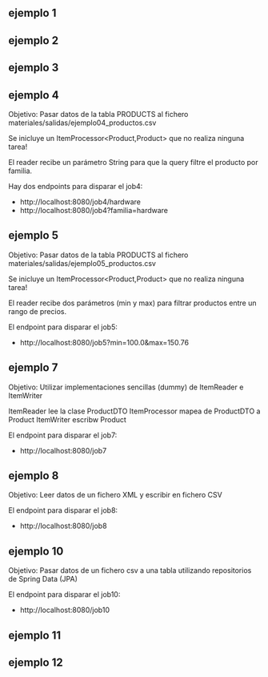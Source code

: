 ## ejemplo 1

## ejemplo 2

## ejemplo 3

## ejemplo 4

Objetivo: Pasar datos de la tabla PRODUCTS al fichero materiales/salidas/ejemplo04_productos.csv

Se inicluye un ItemProcessor<Product,Product> que no realiza ninguna tarea!

El reader recibe un parámetro String para que la query filtre el producto por familia.

Hay dos endpoints para disparar el job4:

- http://localhost:8080/job4/hardware
- http://localhost:8080/job4?familia=hardware

## ejemplo 5

Objetivo: Pasar datos de la tabla PRODUCTS al fichero materiales/salidas/ejemplo05_productos.csv

Se inicluye un ItemProcessor<Product,Product> que no realiza ninguna tarea!

El reader recibe dos parámetros (min y max) para filtrar productos entre un rango de precios.

El endpoint para disparar el job5:

- http://localhost:8080/job5?min=100.0&max=150.76

## ejemplo 7

Objetivo: Utilizar implementaciones sencillas (dummy) de ItemReader e ItemWriter

ItemReader lee la clase ProductDTO
ItemProcessor mapea de ProductDTO a Product
ItemWriter escribw Product

El endpoint para disparar el job7:

- http://localhost:8080/job7

## ejemplo 8

Objetivo: Leer datos de un fichero XML y escribir en fichero CSV

El endpoint para disparar el job8:

- http://localhost:8080/job8



## ejemplo 10

Objetivo: Pasar datos de un fichero csv a una tabla utilizando repositorios de Spring Data (JPA)


El endpoint para disparar el job10:

- http://localhost:8080/job10

## ejemplo 11

## ejemplo 12

